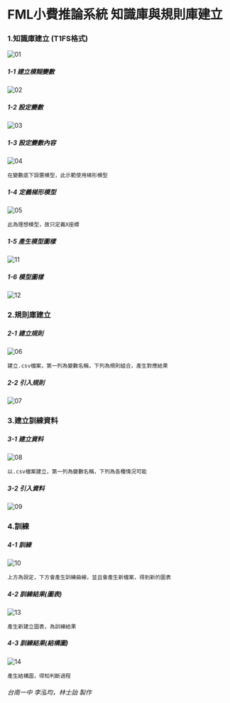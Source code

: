 # FML小費推論系統 知識庫與規則庫建立

### 1.知識庫建立 (T1FS格式)
![01](https://upload.cc/i1/2018/11/07/zom6qU.png)

##### 1-1 建立模糊變數
![02](https://upload.cc/i1/2018/11/07/PDKbUp.png)

##### 1-2 設定變數
![03](https://upload.cc/i1/2018/11/07/Ojar8k.png)

##### 1-3 設定變數內容
![04](https://upload.cc/i1/2018/11/07/Gd2Krk.png)
```
在變數底下設置模型，此示範使用梯形模型
```

##### 1-4 定義梯形模型
![05](https://upload.cc/i1/2018/11/07/eUVKC1.png)
```
此為理想模型，故只定義X座標
```

##### 1-5 產生模型圖樣
![11](https://upload.cc/i1/2018/11/07/Ntr15J.png)

##### 1-6 模型圖樣
![12](https://upload.cc/i1/2018/11/07/8pEUhA.png)

### 2.規則庫建立

##### 2-1 建立規則
![06](https://upload.cc/i1/2018/11/07/rUDhwO.png)
```
建立.csv檔案，第一列為變數名稱，下列為規則組合，產生對應結果
```

##### 2-2 引入規則
![07](https://upload.cc/i1/2018/11/07/dHFxOI.png)

### 3.建立訓練資料

##### 3-1 建立資料
![08](https://upload.cc/i1/2018/11/07/ATh5wF.png)
```
以.csv檔案建立，第一列為變數名稱，下列為各種情況可能
```

##### 3-2 引入資料
![09](https://upload.cc/i1/2018/11/07/BLOa18.png)

### 4.訓練

##### 4-1 訓練
![10](https://upload.cc/i1/2018/11/07/tLf94y.png)
```
上方為設定，下方會產生訓練曲線，並且會產生新檔案，得到新的圖表
```

##### 4-2 訓練結果(圖表)
![13](https://upload.cc/i1/2018/11/07/tyuQxj.png)
```
產生新建立圖表，為訓練結果
```

##### 4-3 訓練結果(結構圖)
![14](https://upload.cc/i1/2018/11/07/ktfb2p.png)
```
產生結構圖，得知判斷過程
```

###### 台南一中 李泓均，林士詒 製作
